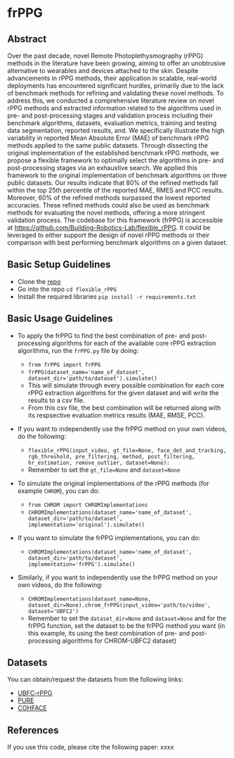 # frPPG

## Abstract
Over the past decade, novel Remote Photoplethysmography (rPPG) methods in the literature have been growing, aiming to offer an unobtrusive alternative to wearables and devices attached to the skin. Despite advancements in rPPG methods, their application in scalable, real-world deployments has encountered significant hurdles, primarily due to the lack of benchmark methods for refining and validating these novel methods. To address this, we conducted a comprehensive literature review on novel rPPG methods and extracted information related to the algorithms used in pre- and post-processing stages and validation process including their benchmark algorithms, datasets, evaluation metrics, training and testing data segmentation, reported results, and. We specifically illustrate the high variability in reported Mean Absolute Error (MAE) of benchmark rPPG methods applied to the same public datasets. Through dissecting the original implementation of the established benchmark rPPG methods, we propose a flexible framework to optimally select the algorithms in pre- and post-processing stages via an exhaustive search. We applied this framework to the original implementation of benchmark algorithms on three public datasets. Our results indicate that 80% of the refined methods fall within the top 25th percentile of the reported MAE, RMES and PCC results. Moreover, 60% of the refined methods surpassed the lowest reported accuracies. These refined methods could also be used as benchmark methods for evaluating the novel methods, offering a more stringent validation process. The codebase for this framework (frPPG) is accessible at https://github.com/Building-Robotics-Lab/flexible_rPPG. It could be leveraged to either support the design of novel rPPG methods or their comparison with best performing benchmark algorithms on a given dataset. 

## Basic Setup Guidelines
- Clone the [repo](https://github.com/Building-Robotics-Lab/flexible_rPPG)
- Go into the repo `cd flexible_rPPG`
- Install the required libraries `pip install -r requirements.txt`

## Basic Usage Guidelines
- To apply the frPPG to find the best combination of pre- and post-processing algorithms for each of the available core rPPG extraction algorithms, run the `frPPG.py` file by doing:
  - `from frPPG import frPPG`
  - `frPPG(dataset_name='name_of_dataset', dataset_dir='path/to/dataset').simulate()`
  - This will simulate through every possible combination for each core rPPG extraction algorithms for the given dataset and will write the results to a csv file.
  - From this csv file, the best combination will be returned along with its respsective evaluation metrics results (MAE, RMSE, PCC). 
- If you want to independently use the frPPG method on your own videos, do the following:
  - `flexible_rPPG(input_video, gt_file=None, face_det_and_tracking, rgb_threshold, pre_filtering, method, post_filtering, hr_estimation, remove_outlier, dataset=None):`
  - Remember to set the `gt_file=None` and `dataset=None`

- To simulate the original implementations of the rPPG methods (for example `CHROM`), you can do:
  - `from CHROM import CHROMImplementations`
  - `CHROMImplementations(dataset_name='name_of_dataset', dataset_dir='path/to/dataset', implementation='original').simulate()`
- If you want to simulate the frPPG implementations, you can do:
  - `CHROMImplementations(dataset_name='name_of_dataset', dataset_dir='path/to/dataset', implementation='frPPG').simulate()`
- Similarly, if you want to independently use the frPPG method on your own videos, do the following:
  - `CHROMImplementations(dataset_name=None, dataset_dir=None).chrom_frPPG(input_video='path/to/video', dataset='UBFC2')`
  - Remember to set the `dataset_dir=None` and `dataset=None` and for the frPPG function, set the dataset to be the frPPG method you want (in this example, its using the best combination of pre- and post-processing algorithms for CHROM-UBFC2 dataset)

## Datasets
You can obtain/request the datasets from the following links:
- [UBFC-rPPG](https://sites.google.com/view/ybenezeth/ubfcrppg)
- [PURE](https://www.tu-ilmenau.de/universitaet/fakultaeten/fakultaet-informatik-und-automatisierung/profil/institute-und-fachgebiete/institut-fuer-technische-informatik-und-ingenieurinformatik/fachgebiet-neuroinformatik-und-kognitive-robotik/data-sets-code/pulse-rate-detection-dataset-pure)
- [COHFACE](https://www.idiap.ch/en/scientific-research/data/cohface)

## References
If you use this code, please cite the following paper:
xxxx